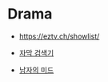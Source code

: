 Drama
=====
* https://eztv.ch/showlist/
* [자막 검색기](http://22min.com/)

* [남자의 미드](http://media.daum.net/life/living/tips/newsview?newsId=20141212155625645)
